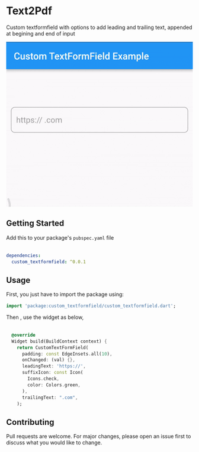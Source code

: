 # Text2Pdf
Custom textformfield with options to add leading and trailing text, appended at begining and end of input

![Image](https://github.com/sivaprasadnk/CustomTextformfield/blob/master/screenshot/screenshot.gif)


## Getting Started

Add this to your package's `pubspec.yaml` file

```yaml

dependencies:
  custom_textformfield: ^0.0.1
```

## Usage

First, you just have to import the package using:

```dart
import 'package:custom_textformfield/custom_textformfield.dart';
```

Then , use the widget as below, 


```dart

  @override
  Widget build(BuildContext context) {
    return CustomTextFormField(
      padding: const EdgeInsets.all(10),
      onChanged: (val) {},
      leadingText: 'https://',
      suffixIcon: const Icon(
        Icons.check,
        color: Colors.green,
      ),
      trailingText: ".com",
    );
```
## Contributing
Pull requests are welcome. For major changes, please open an issue first to discuss what you would like to change.